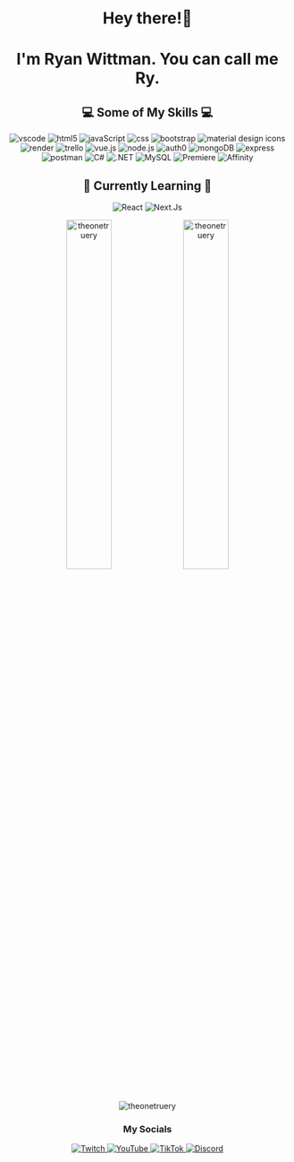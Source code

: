 <h1 align="center">
Hey there!👋
</h1>

<div align="center">
<h1>I'm Ryan Wittman. You can call me Ry.</h1>
</div>

<div>
 
</div>

<h2 align="center"> 💻 Some of My Skills 💻  </h2>

<div align="center">
<img src="https://img.shields.io/badge/Visual%20Studio%20Code-007ACC.svg?style=for-the-badge&logo=Visual-Studio-Code&logoColor=white" title="vscode"/>     
<img src="https://img.shields.io/badge/HTML5-E34F26.svg?style=for-the-badge&logo=HTML5&logoColor=white" title="html5"/> 
<img src="https://img.shields.io/badge/JavaScript-F7DF1E.svg?style=for-the-badge&logo=JavaScript&logoColor=black" title="javaScript"/> 
<img src="https://img.shields.io/badge/CSS3-1572B6.svg?style=for-the-badge&logo=CSS3&logoColor=white" title="css"/> 
<img src="https://img.shields.io/badge/Bootstrap-7952B3.svg?style=for-the-badge&logo=Bootstrap&logoColor=white" title="bootstrap"/> 
<img src="https://img.shields.io/badge/Material%20Design%20Icons-2196F3.svg?style=for-the-badge&logo=Material-Design-Icons&logoColor=white" title="material design icons"/> 
<img src="https://img.shields.io/badge/Render-46E3B7.svg?style=for-the-badge&logo=Render&logoColor=white" title="render"/> 
<img src="https://img.shields.io/badge/Trello-0052CC.svg?style=for-the-badge&logo=Trello&logoColor=white" title="trello"/> 
<img src="https://img.shields.io/badge/Vue.js-4FC08D.svg?style=for-the-badge&logo=vuedotjs&logoColor=white" title="vue.js"/> 
<img src="https://img.shields.io/badge/Node.js-339933.svg?style=for-the-badge&logo=nodedotjs&logoColor=white" title="node.js"/> 
<img src="https://img.shields.io/badge/Auth0-EB5424.svg?style=for-the-badge&logo=Auth0&logoColor=white" title="auth0"/>
<img src="https://img.shields.io/badge/MongoDB-47A248.svg?style=for-the-badge&logo=MongoDB&logoColor=white" title="mongoDB"/> 
<img src="https://img.shields.io/badge/Express-000000.svg?style=for-the-badge&logo=Express&logoColor=white" title="express"/> 
<img src="https://img.shields.io/badge/Postman-FF6C37.svg?style=for-the-badge&logo=Postman&logoColor=white" title="postman"/> 
<img src="https://img.shields.io/badge/C%20Sharp-239120.svg?style=for-the-badge&logo=C-Sharp&logoColor=white" title="C#"/> 
<img src="https://img.shields.io/badge/.NET-512BD4.svg?style=for-the-badge&logo=dotnet&logoColor=white" title=".NET"/> 
<img src="https://img.shields.io/badge/MySQL-4479A1.svg?style=for-the-badge&logo=MySQL&logoColor=white" title="MySQL"/>
<img src="https://img.shields.io/badge/Adobe%20Premiere%20Pro-9999FF.svg?style=for-the-badge&logo=Adobe-Premiere-Pro&logoColor=white" title="Premiere"/>
<img src="https://img.shields.io/badge/Affinity%20Photo-7E4DD2.svg?style=for-the-badge&logo=Affinity-Photo&logoColor=white" title="Affinity"/>
</div>

<h2 align="center">🧠 Currently Learning 📑</h2>

<div align="center">
<img src="https://img.shields.io/badge/React-61DAFB.svg?style=for-the-badge&logo=React&logoColor=black" title="React"/>
<img src="https://img.shields.io/badge/Next.js-000000.svg?style=for-the-badge&logo=nextdotjs&logoColor=white" title="Next.Js"/>
</div>

<div align="center">
<p><img align="center" src="https://github-readme-stats.vercel.app/api?username=theonetruery&show_icons=true&theme=dark&locale=en" alt="theonetruery" width="40%"/>&nbsp;&nbsp;<img align="center" src="https://github-readme-streak-stats.herokuapp.com/?user=theonetruery&theme=dark" alt="theonetruery" width="40%"/></p>
</div>

<div align="center">
<p><img align="center" src="https://github-readme-stats.vercel.app/api/top-langs?username=theonetruery&show_icons=true&theme=dark&locale=en&layout=compact&hide=CSS" alt="theonetruery" /></p>
</div>

<div align="center">
 <h3>My Socials</h3>
 <div align="center">
  <a href="https://www.twitch.tv/TheOneTrueRy" target="_blank">
   <img src="https://img.shields.io/badge/Twitch-9146FF.svg?style=for-the-badge&logo=Twitch&logoColor=white" title="Twitch"/>
  </a>
  <a href="https://www.youtube.com/TheOneTrueRy" target="_blank">
   <img src="https://img.shields.io/badge/YouTube-FF0000.svg?style=for-the-badge&logo=YouTube&logoColor=white" title="YouTube"/>
  </a>
  <a href="https://www.tiktok.com/@theonetruery" target="_blank">
   <img src="https://img.shields.io/badge/TikTok-000000.svg?style=for-the-badge&logo=TikTok&logoColor=white" title="TikTok"/>
  </a>
  <a href="https://discord.com/invite/BBV6yH8tj4" target="_blank">
   <img src="https://img.shields.io/badge/Discord-5865F2.svg?style=for-the-badge&logo=Discord&logoColor=white" title="Discord"/>
  </a>
 </div>
</div>
